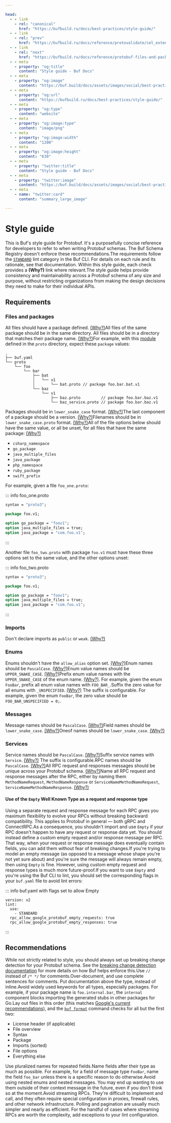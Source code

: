 ```yaml
---

head:
  - - link
    - rel: "canonical"
      href: "https://bufbuild.ru/docs/best-practices/style-guide/"
  - - link
    - rel: "prev"
      href: "https://bufbuild.ru/docs/reference/protovalidate/cel_extensions/"
  - - link
    - rel: "next"
      href: "https://bufbuild.ru/docs/reference/protobuf-files-and-packages/"
  - - meta
    - property: "og:title"
      content: "Style guide - Buf Docs"
  - - meta
    - property: "og:image"
      content: "https://buf.build/docs/assets/images/social/best-practices/style-guide.png"
  - - meta
    - property: "og:url"
      content: "https://bufbuild.ru/docs/best-practices/style-guide/"
  - - meta
    - property: "og:type"
      content: "website"
  - - meta
    - property: "og:image:type"
      content: "image/png"
  - - meta
    - property: "og:image:width"
      content: "1200"
  - - meta
    - property: "og:image:height"
      content: "630"
  - - meta
    - property: "twitter:title"
      content: "Style guide - Buf Docs"
  - - meta
    - property: "twitter:image"
      content: "https://buf.build/docs/assets/images/social/best-practices/style-guide.png"
  - - meta
    - name: "twitter:card"
      content: "summary_large_image"

---
```


# Style guide

This is Buf's style guide for Protobuf. It's a purposefully concise reference for developers to refer to when writing Protobuf schemas. The Buf Schema Registry doesn't enforce these recommendations.The requirements follow the [`STANDARD`](../../lint/rules/#standard) lint category in the Buf CLI. For details on each rule and its rationale, see that documentation. Within this style guide, each check provides a **(Why?)** link where relevant.The style guide helps provide consistency and maintainability across a Protobuf schema of any size and purpose, without restricting organizations from making the design decisions they need to make for their individual APIs.

## Requirements

### Files and packages

All files should have a package defined. [(Why?)](../../lint/rules/#minimal)All files of the same package should be in the same directory. All files should be in a directory that matches their package name. [(Why?)](../../lint/rules/#minimal)For example, with this [module](../../cli/modules-workspaces/) defined in the `proto` directory, expect these `package` values:

```text
.
├── buf.yaml
└── proto
    └── foo
        └── bar
            ├── bat
            │   └── v1
            │       └── bat.proto // package foo.bar.bat.v1
            └── baz
                └── v1
                    ├── baz.proto         // package foo.bar.baz.v1
                    └── baz_service.proto // package foo.bar.baz.v1
```

Packages should be in `lower_snake_case` format. [(Why?)](../../lint/rules/#package_lower_snake_case)The last component of a package should be a version. [(Why?)](../../lint/rules/#package_version_suffix)Filenames should be in `lower_snake_case.proto` format. [(Why?)](../../lint/rules/#file_lower_snake_case)All of the file options below should have the same value, or all be unset, for all files that have the same package: [(Why?)](../../lint/rules/#package_same_file_option)

- `csharp_namespace`
- `go_package`
- `java_multiple_files`
- `java_package`
- `php_namespace`
- `ruby_package`
- `swift_prefix`

For example, given a file `foo_one.proto`:

::: info foo_one.proto

```protobuf
syntax = "proto3";

package foo.v1;

option go_package = "foov1";
option java_multiple_files = true;
option java_package = "com.foo.v1";
```

:::

Another file `foo_two.proto` with package `foo.v1` must have these three options set to the same value, and the other options unset:

::: info foo_two.proto

```protobuf
syntax = "proto3";

package foo.v1;

option go_package = "foov1";
option java_multiple_files = true;
option java_package = "com.foo.v1";
```

:::

### Imports

Don't declare imports as `public` or `weak`. [(Why?)](../../lint/rules/#import_no_weak)

### Enums

Enums shouldn't have the `allow_alias` option set. [(Why?)](../../lint/rules/#enum_no_allow_alias)Enum names should be `PascalCase`. [(Why?)](../../lint/rules/#enum_pascal_case)Enum value names should be `UPPER_SNAKE_CASE`. [(Why?)](../../lint/rules/#enum_value_upper_snake_case)Prefix enum value names with the `UPPER_SNAKE_CASE` of the enum name. [(Why?)](../../lint/rules/#enum_value_prefix). For example, given the enum `FooBar`, prefix all enum value names with `FOO_BAR_`.Suffix the zero value for all enums with `_UNSPECIFIED`. [(Why?)](../../lint/rules/#enum_zero_value_suffix) The suffix is configurable. For example, given the enum `FooBar`, the zero value should be `FOO_BAR_UNSPECIFIED = 0;`.

### Messages

Message names should be `PascalCase`. [(Why?)](../../lint/rules/#message_pascal_case)Field names should be `lower_snake_case`. [(Why?)](../../lint/rules/#field_lower_snake_case)Oneof names should be `lower_snake_case`. [(Why?)](../../lint/rules/#oneof_lower_snake_case)

### Services

Service names should be `PascalCase`. [(Why?)](../../lint/rules/#service_pascal_case)Suffix service names with `Service`. [(Why?)](../../lint/rules/#service_suffix) The suffix is configurable.RPC names should be `PascalCase`. [(Why?)](../../lint/rules/#rpc_pascal_case)All RPC request and responses messages should be unique across your Protobuf schema. [(Why?)](../../lint/rules/#rpc_request_response)Name all RPC request and response messages after the RPC, either by naming them `MethodNameRequest`, `MethodNameResponse` or `ServiceNameMethodNameRequest`, `ServiceNameMethodNameResponse`. [(Why?)](../../lint/rules/#rpc_request_response)

#### Use of the `Empty` Well Known Type as a request and response type

Using a separate request and response message for each RPC gives you maximum flexibility to evolve your RPCs without breaking backward compatibility. This applies to Protobuf in general — both gRPC and ConnectRPC.As a consequence, you shouldn't import and use `Empty` if your RPC doesn't happen to have any request or response data yet. You should instead define a custom empty request and/or response message per RPC. That way, when your request or response message does eventually contain fields, you can add them without fear of breaking changes.If you're trying to model an empty message (as opposed to a message whose shape you're not yet sure about) and you're sure the message will always remain empty, then using `Empty` is fine. However, using custom empty request and response types is much more future-proof.If you want to use `Empty` and you're using the Buf CLI to lint, you should set the corresponding flags in your `buf.yaml` file to avoid lint errors:

::: info buf.yaml with flags set to allow Empty

```yaml{5,6}
version: v2
lint:
  use:
    - STANDARD
  rpc_allow_google_protobuf_empty_requests: true
  rpc_allow_google_protobuf_empty_responses: true
```

:::

## Recommendations

While not strictly related to style, you should always set up breaking change detection for your Protobuf schema. See the [breaking change detection documentation](../../breaking/overview/) for more details on how Buf helps enforce this.Use `//` instead of `/* */` for comments.Over-document, and use complete sentences for comments. Put documentation above the type, instead of inline.Avoid widely used keywords for all types, especially packages. For example, if your package name is `foo.internal.bar`, the `internal` component blocks importing the generated stubs in other packages for Go.Lay out files in this order (this matches [Google's current recommendations](https://protobuf.dev/programming-guides/style/#file-structure)), and the [`buf format`](../../format/style/) command checks for all but the first two:

- License header (if applicable)
- File overview
- Syntax
- Package
- Imports (sorted)
- File options
- Everything else

Use pluralized names for repeated fields.Name fields after their type as much as possible. For example, for a field of message type `FooBar`, name the field `foo_bar` unless there is a specific reason to do otherwise.Avoid using nested enums and nested messages. You may end up wanting to use them outside of their context message in the future, even if you don't think so at the moment.Avoid streaming RPCs. They're difficult to implement and call, and they often require special configuration in proxies, firewall rules, and other network infrastructure. Polling and pagination are usually much simpler and nearly as efficient. For the handful of cases where streaming RPCs are worth the complexity, add exceptions to your lint configuration.
